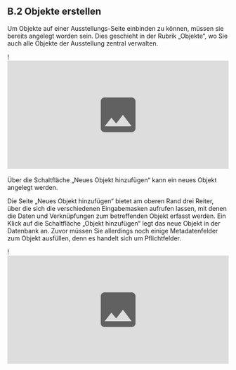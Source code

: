## B.2 Objekte erstellen

Um Objekte auf einer Ausstellungs-Seite einbinden zu können, müssen sie bereits angelegt worden sein. Dies geschieht in der Rubrik „Objekte“, wo Sie auch alle Objekte der Ausstellung zentral verwalten.

!![Abb. B.2-1 – Die Rubrik „Objekte“][B-2_1]

Über die Schaltfläche „Neues Objekt hinzufügen“ kann ein neues Objekt angelegt werden.

Die Seite „Neues Objekt hinzufügen“ bietet am oberen Rand drei Reiter, über die sich die verschiedenen Eingabemasken aufrufen lassen, mit denen die Daten und Verknüpfungen zum betreffenden Objekt erfasst werden. Ein Klick auf die Schaltfläche „Objekt hinzufügen“ legt das neue Objekt in der Datenbank an. Zuvor müssen Sie allerdings noch einige Metadatenfelder zum Objekt ausfüllen, denn es handelt sich um Pflichtfelder.  

!![Abb. B.2-2 – Seite „Neues Objekt hinzufügen“][B-2_2]

[B-2_1]: img/B-2_1.jpg "Abb. B.2-1 – Die Rubrik „Objekte“"
[B-2_2]: img/B-2_2.jpg "Abb. B.2-2 – Seite „Neues Objekt hinzufügen“"